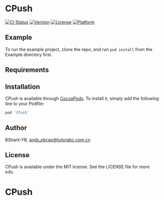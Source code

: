 # CPush

[![CI Status](https://img.shields.io/travis/BShark-YB/CPush.svg?style=flat)](https://travis-ci.org/BShark-YB/CPush)
[![Version](https://img.shields.io/cocoapods/v/CPush.svg?style=flat)](https://cocoapods.org/pods/CPush)
[![License](https://img.shields.io/cocoapods/l/CPush.svg?style=flat)](https://cocoapods.org/pods/CPush)
[![Platform](https://img.shields.io/cocoapods/p/CPush.svg?style=flat)](https://cocoapods.org/pods/CPush)

## Example

To run the example project, clone the repo, and run `pod install` from the Example directory first.

## Requirements

## Installation

CPush is available through [CocoaPods](https://cocoapods.org). To install
it, simply add the following line to your Podfile:

```ruby
pod 'CPush'
```

## Author

BShark-YB, andy_ybcao@tutorabc.com.cn

## License

CPush is available under the MIT license. See the LICENSE file for more info.
# CPush
# 
# 
# 
